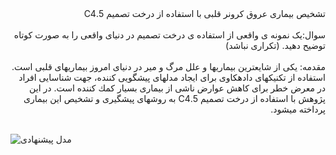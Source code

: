 
<div dir="rtl">
تشخیص بیماری عروق کرونر قلبی با استفاده از درخت تصمیم 5.C4
</div>
<br/>

<div dir="rtl">
سوال:یک نمونه ی واقعی از استفاده ی درخت تصمیم در دنیای واقعی را به صورت کوتاه توضیح دهید. (تکراری نباشد)  
  
  </div>
<br/>

<div dir="rtl">
مقدمه: یکی از شایعترین بیماریها و علل مرگ و میر در دنیای امروز بیماریهای قلبی است. استفاده از تکنیكهای دادهكاوی برای
ایجاد مدلهای پیشگویی كننده، جهت شناسایی افراد در معرض خطر برای كاهش عوارض ناشی از بیماری بسیار كمك كننده است. در
این پژوهش با استفاده از درخت تصمیم 5.C4 به روشهای پیشگیری و تشخیص این بیماری پرداخته میشود. 
</div>
<br/>

![مدل پیشنهادی](https://github.com/semnan-university-ai/machine-learning-class/blob/main/excersiecs/Homayontoosy/10/1.jpg)
